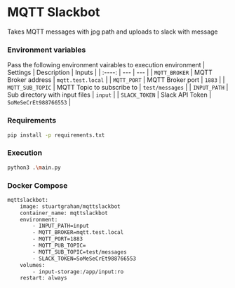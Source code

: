 # MQTT Slackbot
Takes MQTT messages with jpg path and uploads to slack with message

### Environment variables
Pass the following environment vairables to execution environment
| Settings | Description | Inputs |
| :----: | --- | --- |
| `MQTT_BROKER` | MQTT Broker address | `mqtt.test.local` |
| `MQTT_PORT` | MQTT Broker port | `1883` |
| `MQTT_SUB_TOPIC` | MQTT Topic to subscribe to | `test/messages` |
| `INPUT_PATH` | Sub directory with input files | `input` |
| `SLACK_TOKEN` | Slack API Token | `SoMeSeCrEt988766553` |

### Requirements
```sh
pip install -p requirements.txt
```

### Execution 
```sh
python3 .\main.py
```

### Docker Compose
```sh 
mqttslackbot:
    image: stuartgraham/mqttslackbot
    container_name: mqttslackbot
    environment:
        - INPUT_PATH=input
        - MQTT_BROKER=mqtt.test.local
        - MQTT_PORT=1883
        - MQTT_PUB_TOPIC=
        - MQTT_SUB_TOPIC=test/messages
        - SLACK_TOKEN=SoMeSeCrEt988766553
    volumes:
        - input-storage:/app/input:ro
    restart: always
```